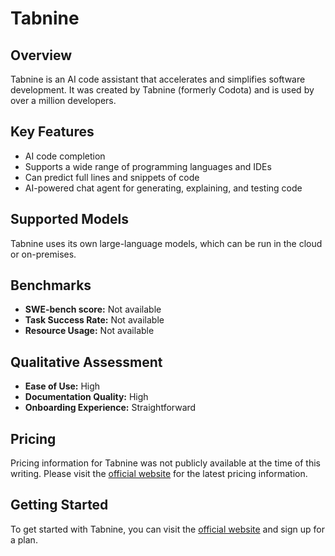 # Tabnine

## Overview

Tabnine is an AI code assistant that accelerates and simplifies software development. It was created by Tabnine (formerly Codota) and is used by over a million developers.

## Key Features

- AI code completion
- Supports a wide range of programming languages and IDEs
- Can predict full lines and snippets of code
- AI-powered chat agent for generating, explaining, and testing code

## Supported Models

Tabnine uses its own large-language models, which can be run in the cloud or on-premises.

## Benchmarks

- **SWE-bench score:** Not available
- **Task Success Rate:** Not available
- **Resource Usage:** Not available

## Qualitative Assessment

- **Ease of Use:** High
- **Documentation Quality:** High
- **Onboarding Experience:** Straightforward

## Pricing

Pricing information for Tabnine was not publicly available at the time of this writing. Please visit the [official website](https://www.tabnine.com/pricing/) for the latest pricing information.

## Getting Started

To get started with Tabnine, you can visit the [official website](https://www.tabnine.com/) and sign up for a plan.
